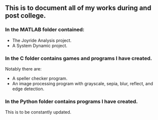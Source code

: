 ## This is to document all of my works during and post college.

### In the MATLAB folder contained:
- The Joyride Analysis project.
- A System Dynamic project.

### In the C folder contains games and programs I have created. 
Notably there are:
- A speller checker program.
- An image processing program with grayscale, sepia, blur, reflect, and edge detection.

### In the Python folder contains programs I have created.

This is to be constantly updated.
